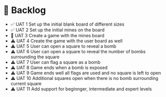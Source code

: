 # 📓 Backlog

- ✅ UAT 1 Set up the initial blank board of different sizes
- ✅ UAT 2 Set up the initial mines on the board
- 🚧 UAT 3 Create a game with the mines board
- ⚠ UAT 4 Create the game with the user board as well
- ⚠ UAT 5 User can open a square to reveal a bomb
- ⚠ UAT 6 User can open a square to reveal the number of bombs surrounding the square
- ⚠ UAT 7 User can flag a square as a bomb
- ⚠ UAT 8 Game ends when a bomb is exposed
- ⚠ UAT 9 Game ends well all flags are used and no square is left to open
- ⚠ UAT 10 Additional squares open when there is no bomb surrounding current square
- ⚠ UAT 11 Add support for beginnger, intermediate and expert levels
